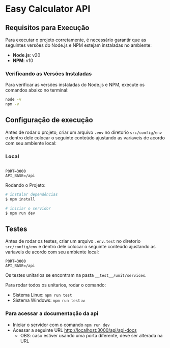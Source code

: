 # Easy Calculator API

## Requisitos para Execução

Para executar o projeto corretamente, é necessário garantir que as seguintes versões do Node.js e NPM estejam instaladas no ambiente:

-   **Node.js**: v20
-   **NPM**: v10

### Verificando as Versões Instaladas

Para verificar as versões instaladas do Node.js e NPM, execute os comandos abaixo no terminal:

```bash
node -v
npm -v
```

## Configuração de execução

Antes de rodar o projeto, criar um arquivo `.env` no diretorio `src/config/env` e dentro dele colocar o seguinte conteúdo ajustando as variaveis de acordo com seu ambiente local:

### Local

```

PORT=3000
API_BASE=/api

```

Rodando o Projeto:

```bash
# instalar dependências
$ npm install

# iniciar o servidor
$ npm run dev
```

## Testes

Antes de rodar os testes, criar um arquivo `.env.test` no diretorio `src/config/env` e dentro dele colocar o seguinte conteúdo ajustando as variaveis de acordo com seu ambiente local:

```
PORT=3000
API_BASE=/api
```

Os testes unitarios se encontram na pasta `__test__/unit/services`.

Para rodar todos os unitarios, rodar o comando:

* Sistema Linux: `npm run test`
* Sistema Windows: `npm run test:w`

### Para acessar a documentação da api

-   Iniciar o servidor com o comando `npm run dev`
-   Acessar a seguinte URL [http://localhost:3000/api/api-docs](http://localhost:3000/api/api-docs)
    * OBS: caso estiver usando uma porta diferente, deve ser alterada na URL  

